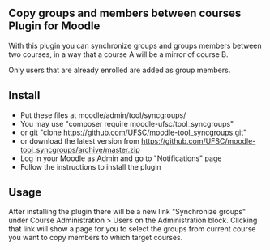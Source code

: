 Copy groups and members between courses Plugin for Moodle
---------------------------------------------------

With this plugin you can synchronize groups and groups members between two courses,
in a way that a course A will be a mirror of course B.

Only users that are already enrolled are added as group members.

Install
-------

* Put these files at moodle/admin/tool/syncgroups/
 * You may use "composer require moodle-ufsc/tool_syncgroups"
 * or git "clone https://github.com/UFSC/moodle-tool_syncgroups.git"
 * or download the latest version from https://github.com/UFSC/moodle-tool_syncgroups/archive/master.zip
* Log in your Moodle as Admin and go to "Notifications" page
* Follow the instructions to install the plugin

Usage
-----

After installing the plugin there will be a new link "Synchronize groups" under Course Administration > Users on the Administration block.
Clicking that link will show a page for you to select the groups from current course you want to copy members to which target courses.
